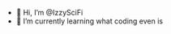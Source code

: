 - 👋 Hi, I’m @IzzySciFi
- 🌱 I’m currently learning what coding even is

<!---
IzzySciFi/IzzySciFi is a ✨ special ✨ repository because its `README.md` (this file) appears on your GitHub profile.
You can click the Preview link to take a look at your changes.
--->
